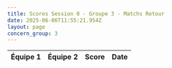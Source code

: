 ```yaml
---
title: Scores Session 0 - Groupe 3 - Matchs Retour
date: 2025-06-06T11:55:21.954Z
layout: page
concern_group: 3
---
```




| Équipe 1 | Équipe 2 | Score | Date |
|----------|----------|-------|------|

